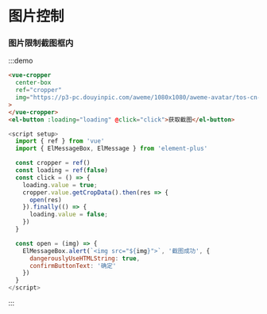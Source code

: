 #  图片控制

### 图片限制截图框内
:::demo
```html
<vue-cropper 
  center-box
  ref="cropper"
  img="https://p3-pc.douyinpic.com/aweme/1080x1080/aweme-avatar/tos-cn-avt-0015_2f07496a52314c3e024eaafaba73dd35.jpeg"
>
</vue-cropper>
<el-button :loading="loading" @click="click">获取截图</el-button>
```

```js
<script setup>
  import { ref } from 'vue'
  import { ElMessageBox, ElMessage } from 'element-plus'

  const cropper = ref()
  const loading = ref(false)
  const click = () => {
    loading.value = true;
    cropper.value.getCropData().then(res => {
      open(res)
    }).finally(() => {
      loading.value = false;
    })
  }

  const open = (img) => {
    ElMessageBox.alert(`<img src="${img}">`, '截图成功', {
      dangerouslyUseHTMLString: true,
      confirmButtonText: '确定'
    })
  }
</script>
```
:::

<script setup>
  import { ref } from 'vue'
  import { ElMessageBox, ElMessage } from 'element-plus'

  const cropper = ref()
  const loading = ref(false)
  const click = () => {
    loading.value = true;
    cropper.value.getCropData().then(res => {
      open(res)
    }).finally(() => {
      loading.value = false;
    })
  }

  const open = (img) => {
    ElMessageBox.alert(`<img src="${img}">`, '截图成功', {
      dangerouslyUseHTMLString: true,
      confirmButtonText: '确定'
    })
  }
</script>

<style lang="scss" scoped>
  button {
    margin-top: 30px;
  }
</style>

